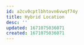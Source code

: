 ```yaml
---
id: a2cv0cptlbhtovn6vwqf74y
title: Hybrid Location
desc: ''
updated: 1671075036071
created: 1671075036071
---
```

